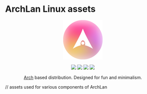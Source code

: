 # ArchLan Linux assets

<p align="center">
<a href="https://archlan.github.io"><img src="https://raw.githubusercontent.com/archlan/assets/main/img/logo/128x128_logo.svg" height="128" width="128" alt="ArchLan"></a>
</p>


<p align="center">
  <img src="https://img.shields.io/badge/Released%3F-BETA-pink?style=social">
  <img src="https://img.shields.io/github/downloads/archlan/releases/total?style=social">
  <img src="https://img.shields.io/github/stars/archlan/iso?style=social">
  <img src="https://img.shields.io/github/issues/archlan/issue-tracker?color=purple&style=social">
</p>

<p align="center">
<a href="https://www.archlinux.org">Arch</a> based distribution. Designed for fun and minimalism.
</p>
 
// assets used for various components of ArchLan

